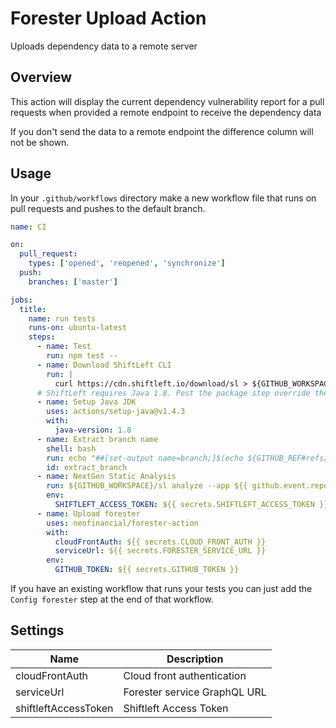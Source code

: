 # Forester Upload Action

Uploads dependency data to a remote server

## Overview

This action will display the current dependency vulnerability report for a pull requests when provided a remote endpoint to receive the dependency data

If you don't send the data to a remote endpoint the difference column will not be shown.

## Usage

In your `.github/workflows` directory make a new workflow file that runs on pull requests and pushes to the default branch.

```yml
name: CI

on:
  pull_request:
    types: ['opened', 'reopened', 'synchronize']
  push:
    branches: ['master']

jobs:
  title:
    name: run tests
    runs-on: ubuntu-latest
    steps:
      - name: Test
        run: npm test --
      - name: Download ShiftLeft CLI
        run: |
          curl https://cdn.shiftleft.io/download/sl > ${GITHUB_WORKSPACE}/sl && chmod a+rx ${GITHUB_WORKSPACE}/sl
      # ShiftLeft requires Java 1.8. Post the package step override the version
      - name: Setup Java JDK
        uses: actions/setup-java@v1.4.3
        with:
          java-version: 1.8
      - name: Extract branch name
        shell: bash
        run: echo "##[set-output name=branch;]$(echo ${GITHUB_REF#refs/heads/})"
        id: extract_branch
      - name: NextGen Static Analysis
        run: ${GITHUB_WORKSPACE}/sl analyze --app ${{ github.event.repository.name }} --tag branch=${{ github.head_ref || steps.extract_branch.outputs.branch }} --js $(pwd)
        env:
          SHIFTLEFT_ACCESS_TOKEN: ${{ secrets.SHIFTLEFT_ACCESS_TOKEN }}
      - name: Upload forester
        uses: neofinancial/forester-action
        with:
          cloudFrontAuth: ${{ secrets.CLOUD_FRONT_AUTH }}
          serviceUrl: ${{ secrets.FORESTER_SERVICE_URL }}
        env:
          GITHUB_TOKEN: ${{ secrets.GITHUB_TOKEN }}
```

If you have an existing workflow that runs your tests you can just add the `Config forester` step at the end of that workflow.

## Settings

| Name                 | Description                  |
| -------------------- | ---------------------------- |
| cloudFrontAuth       | Cloud front authentication   |
| serviceUrl           | Forester service GraphQL URL |
| shiftleftAccessToken | Shiftleft Access Token       |

